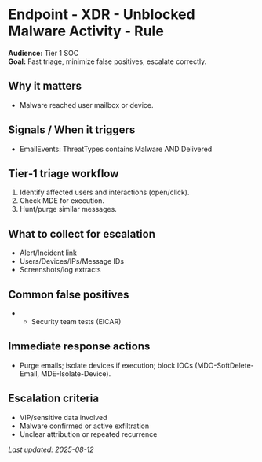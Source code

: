 # Endpoint - XDR - Unblocked Malware Activity - Rule

**Audience:** Tier 1 SOC  
**Goal:** Fast triage, minimize false positives, escalate correctly.

## Why it matters
- Malware reached user mailbox or device.

## Signals / When it triggers
- EmailEvents: ThreatTypes contains Malware AND Delivered

## Tier‑1 triage workflow
1. Identify affected users and interactions (open/click).
2. Check MDE for execution.
3. Hunt/purge similar messages.

## What to collect for escalation
- Alert/Incident link
- Users/Devices/IPs/Message IDs
- Screenshots/log extracts

## Common false positives
- - Security team tests (EICAR)

## Immediate response actions
- Purge emails; isolate devices if execution; block IOCs (MDO-SoftDelete-Email, MDE-Isolate-Device).

## Escalation criteria
- VIP/sensitive data involved
- Malware confirmed or active exfiltration
- Unclear attribution or repeated recurrence

_Last updated: 2025-08-12_
